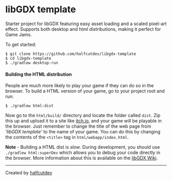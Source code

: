 # libGDX template

Starter project for libGDX featuring easy asset loading and a scaled pixel-art effect. Supports both desktop and html distributions, making it perfect for Game Jams.

To get started:

```
$ git clone https://github.com/halfcutdev/libgdx-template
$ cd libgdx-template
$ ./gradlew desktop:run
```

#### Building the HTML distribution
People are much more likely to play your game if they can do so in the browser. To build a HTML version of your game, go to your project root and run:
```
$ ./gradlew html:dist
```
Now go to the `html/build/` directory and locate the folder called `dist`. Zip this up and upload it to a site like [itch.io](https://itch.io/), and your game will be playable in the browser. Just remember to change the title of the web page from *'libGDX template'* to the name of your game. You can do this by changing the contents of the `<title>` tag in `html/webapp/index.html`.

**Note** - Building a HTML dist is *slow*. During development, you should use `./gradlew html:superDev` which allows you to debug your code directly in the browser. More information about this is available on the [libGDX Wiki](https://github.com/libgdx/libgdx/wiki/Gradle-on-the-Commandline#running-the-html-project).

---

Created by [halfcutdev](https://github.com/halfcutdev)

